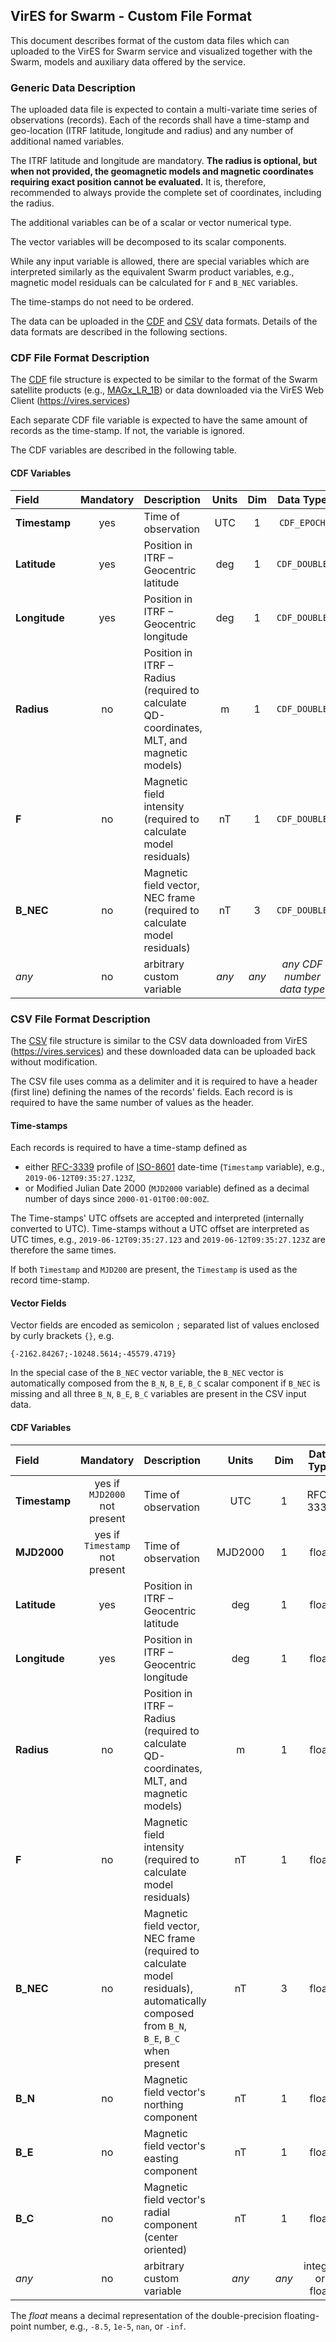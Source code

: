 ## VirES for Swarm - Custom File Format

This document describes format of the custom data files which can uploaded
to the VirES for Swarm service and visualized together with the Swarm,
models and auxiliary data offered by the service.

### Generic Data Description

The uploaded data file is expected to contain a multi-variate time series
of observations (records). Each of the records shall have a time-stamp and
geo-location (ITRF latitude, longitude and radius) and any number
of additional named variables.

The ITRF latitude and longitude are mandatory.
**The radius is optional, but when not provided, the
geomagnetic models and magnetic coordinates requiring exact position
cannot be evaluated.** It is, therefore, recommended to always provide
the complete set of coordinates, including the radius.

The additional variables can be of a scalar or vector numerical type.

The vector variables will be decomposed to its scalar components.

While any input variable is allowed, there are special variables which
are interpreted similarly as the equivalent Swarm product variables, e.g.,
magnetic model residuals can be calculated for `F` and `B_NEC` variables.

The time-stamps do not need to be ordered.

The data can be uploaded in the [CDF](https://cdf.gsfc.nasa.gov/) and [CSV](https://en.wikipedia.org/wiki/Comma-separated_values) data formats. Details of the data formats are described in the following sections.

### CDF File Format Description

The [CDF](https://cdf.gsfc.nasa.gov/) file structure is expected to be similar to the format of the Swarm satellite
products (e.g., [MAGx_LR_1B](https://earth.esa.int/web/guest/missions/esa-eo-missions/swarm/data-handbook/level-1b-product-definitions#Mag-L_Data_Set_Record.2C_MDR_MAG_LR))
or data downloaded via the VirES Web Client (https://vires.services)

Each separate CDF file variable is expected to have the same amount of records
as the time-stamp. If not, the variable is ignored.

The CDF variables are described in the following table.

#### CDF Variables
Field | Mandatory | Description | Units | Dim | Data Type
:-----|:---------:|:------------|:-----:|:---:|:---:
 **Timestamp** | yes | Time of observation | UTC | 1 | `CDF_EPOCH` 
 **Latitude** | yes | Position in ITRF – Geocentric latitude | deg | 1 | `CDF_DOUBLE` 
 **Longitude** | yes | Position in ITRF – Geocentric longitude | deg | 1 | `CDF_DOUBLE` 
 **Radius** | no | Position in ITRF – Radius (required to calculate QD-coordinates, MLT, and magnetic models) | m | 1 | `CDF_DOUBLE`
 **F** | no |  Magnetic field intensity (required to calculate model residuals) | nT | 1 | `CDF_DOUBLE`
 **B_NEC** | no | Magnetic field vector, NEC frame (required to calculate model residuals) | nT | 3 | `CDF_DOUBLE`
 *any* | no | arbitrary custom variable | *any* | *any* | *any CDF number data type*

### CSV File Format Description

The [CSV](https://en.wikipedia.org/wiki/Comma-separated_values) file structure
is similar to the CSV data downloaded from VirES (https://vires.services) and
these downloaded data can be uploaded back without modification.

The CSV file uses comma as a delimiter and it is required to have a header
(first line) defining the names of the records' fields. Each record is is
required to have the same number of values as the header.

#### Time-stamps

Each records is required to have a time-stamp defined as
- either [RFC-3339](https://tools.ietf.org/html/rfc3339) profile of
  [ISO-8601](https://en.wikipedia.org/wiki/ISO_8601) date-time
  (`Timestamp` variable), e.g., `2019-06-12T09:35:27.123Z`,
- or Modified Julian Date 2000 (`MJD2000` variable) defined as a decimal number
  of days since `2000-01-01T00:00:00Z`.

The Time-stamps' UTC offsets are accepted and interpreted (internally converted
to UTC). Time-stamps without a UTC offset are interpreted as UTC times, e.g.,
`2019-06-12T09:35:27.123` and `2019-06-12T09:35:27.123Z` are therefore the same
times.

If both `Timestamp` and `MJD200` are present, the `Timestamp` is used as
the record time-stamp.

#### Vector Fields

Vector fields are encoded as semicolon `;` separated list of values enclosed
by curly brackets `{}`, e.g.
```
{-2162.84267;-10248.5614;-45579.4719}
```

In the special case of the `B_NEC` vector variable, the `B_NEC` vector
is automatically composed from the `B_N`, `B_E`, `B_C` scalar component
if `B_NEC` is missing and all three `B_N`, `B_E`, `B_C` variables are present
in the CSV input data.

#### CDF Variables
Field | Mandatory | Description | Units | Dim | Data Type
:-----|:---------:|:------------|:-----:|:---:|:---:
 **Timestamp** | yes if `MJD2000` not present| Time of observation | UTC | 1 | RFC-3339
 **MJD2000** | yes if `Timestamp` not present| Time of observation | MJD2000 | 1 | float
 **Latitude** | yes | Position in ITRF – Geocentric latitude | deg | 1 | float
 **Longitude** | yes | Position in ITRF – Geocentric longitude | deg | 1 | float
 **Radius** | no | Position in ITRF – Radius (required to calculate QD-coordinates, MLT, and magnetic models) | m | 1 | float
 **F** | no |  Magnetic field intensity (required to calculate model residuals) | nT | 1 | float
 **B_NEC** | no | Magnetic field vector, NEC frame (required to calculate model residuals), automatically composed from `B_N`, `B_E`, `B_C` when present | nT | 3 | float
 **B_N** | no | Magnetic field vector's northing component | nT | 1 | float
 **B_E** | no | Magnetic field vector's easting component | nT | 1 | float
 **B_C** | no | Magnetic field vector's radial component (center oriented) | nT | 1 | float
 *any* | no | arbitrary custom variable | *any* | *any* | integer or float

The *float* means a decimal representation of the double-precision
floating-point number, e.g., `-8.5`, `1e-5`, `nan`, or `-inf`.





